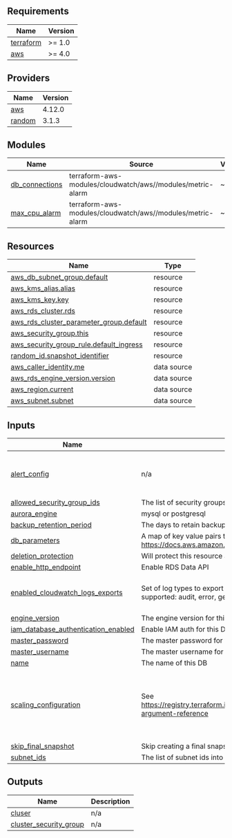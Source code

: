 ## Requirements

| Name | Version |
|------|---------|
| <a name="requirement_terraform"></a> [terraform](#requirement\_terraform) | >= 1.0 |
| <a name="requirement_aws"></a> [aws](#requirement\_aws) | >= 4.0 |

## Providers

| Name | Version |
|------|---------|
| <a name="provider_aws"></a> [aws](#provider\_aws) | 4.12.0 |
| <a name="provider_random"></a> [random](#provider\_random) | 3.1.3 |

## Modules

| Name | Source | Version |
|------|--------|---------|
| <a name="module_db_connections"></a> [db\_connections](#module\_db\_connections) | terraform-aws-modules/cloudwatch/aws//modules/metric-alarm | ~> 2.0 |
| <a name="module_max_cpu_alarm"></a> [max\_cpu\_alarm](#module\_max\_cpu\_alarm) | terraform-aws-modules/cloudwatch/aws//modules/metric-alarm | ~> 2.0 |

## Resources

| Name | Type |
|------|------|
| [aws_db_subnet_group.default](https://registry.terraform.io/providers/hashicorp/aws/latest/docs/resources/db_subnet_group) | resource |
| [aws_kms_alias.alias](https://registry.terraform.io/providers/hashicorp/aws/latest/docs/resources/kms_alias) | resource |
| [aws_kms_key.key](https://registry.terraform.io/providers/hashicorp/aws/latest/docs/resources/kms_key) | resource |
| [aws_rds_cluster.rds](https://registry.terraform.io/providers/hashicorp/aws/latest/docs/resources/rds_cluster) | resource |
| [aws_rds_cluster_parameter_group.default](https://registry.terraform.io/providers/hashicorp/aws/latest/docs/resources/rds_cluster_parameter_group) | resource |
| [aws_security_group.this](https://registry.terraform.io/providers/hashicorp/aws/latest/docs/resources/security_group) | resource |
| [aws_security_group_rule.default_ingress](https://registry.terraform.io/providers/hashicorp/aws/latest/docs/resources/security_group_rule) | resource |
| [random_id.snapshot_identifier](https://registry.terraform.io/providers/hashicorp/random/latest/docs/resources/id) | resource |
| [aws_caller_identity.me](https://registry.terraform.io/providers/hashicorp/aws/latest/docs/data-sources/caller_identity) | data source |
| [aws_rds_engine_version.version](https://registry.terraform.io/providers/hashicorp/aws/latest/docs/data-sources/rds_engine_version) | data source |
| [aws_region.current](https://registry.terraform.io/providers/hashicorp/aws/latest/docs/data-sources/region) | data source |
| [aws_subnet.subnet](https://registry.terraform.io/providers/hashicorp/aws/latest/docs/data-sources/subnet) | data source |

## Inputs

| Name | Description | Type | Default | Required |
|------|-------------|------|---------|:--------:|
| <a name="input_alert_config"></a> [alert\_config](#input\_alert\_config) | n/a | <pre>object({<br>    max_connections_pct     = number<br>    max_cpu_utilization_pct = number<br>  })</pre> | <pre>{<br>  "max_connections_pct": 50,<br>  "max_cpu_utilization_pct": 50<br>}</pre> | no |
| <a name="input_allowed_security_group_ids"></a> [allowed\_security\_group\_ids](#input\_allowed\_security\_group\_ids) | The list of security groups allowed to access this instance | `list(string)` | n/a | yes |
| <a name="input_aurora_engine"></a> [aurora\_engine](#input\_aurora\_engine) | mysql or postgresql | `string` | n/a | yes |
| <a name="input_backup_retention_period"></a> [backup\_retention\_period](#input\_backup\_retention\_period) | The days to retain backups for. | `number` | `7` | no |
| <a name="input_db_parameters"></a> [db\_parameters](#input\_db\_parameters) | A map of key value pairs that will be created as a DB Parameter group: https://docs.aws.amazon.com/AmazonRDS/latest/UserGuide/USER_WorkingWithParamGroups.html | `map(string)` | `{}` | no |
| <a name="input_deletion_protection"></a> [deletion\_protection](#input\_deletion\_protection) | Will protect this resource against deletion | `bool` | `true` | no |
| <a name="input_enable_http_endpoint"></a> [enable\_http\_endpoint](#input\_enable\_http\_endpoint) | Enable RDS Data API | `bool` | `true` | no |
| <a name="input_enabled_cloudwatch_logs_exports"></a> [enabled\_cloudwatch\_logs\_exports](#input\_enabled\_cloudwatch\_logs\_exports) | Set of log types to export to cloudwatch. If omitted, no logs will be exported. The following log types are supported: audit, error, general, slowquery, postgresql | `set(string)` | <pre>[<br>  "error",<br>  "slowquery"<br>]</pre> | no |
| <a name="input_engine_version"></a> [engine\_version](#input\_engine\_version) | The engine version for this cluster. e.g. 13.6 | `string` | n/a | yes |
| <a name="input_iam_database_authentication_enabled"></a> [iam\_database\_authentication\_enabled](#input\_iam\_database\_authentication\_enabled) | Enable IAM auth for this DB | `bool` | `true` | no |
| <a name="input_master_password"></a> [master\_password](#input\_master\_password) | The master password for this instance | `string` | `null` | no |
| <a name="input_master_username"></a> [master\_username](#input\_master\_username) | The master username for this instance | `string` | `null` | no |
| <a name="input_name"></a> [name](#input\_name) | The name of this DB | `string` | n/a | yes |
| <a name="input_scaling_configuration"></a> [scaling\_configuration](#input\_scaling\_configuration) | See https://registry.terraform.io/providers/hashicorp/aws/latest/docs/resources/rds_cluster#scaling_configuration-argument-reference | <pre>object({<br>    auto_pause               = bool<br>    max_capacity             = number<br>    min_capacity             = number<br>    seconds_until_auto_pause = optional(number)<br>    timeout_action           = optional(string)<br>  })</pre> | n/a | yes |
| <a name="input_skip_final_snapshot"></a> [skip\_final\_snapshot](#input\_skip\_final\_snapshot) | Skip creating a final snapshot when this DB is deleted | `bool` | `false` | no |
| <a name="input_subnet_ids"></a> [subnet\_ids](#input\_subnet\_ids) | The list of subnet ids into which this DB will be deployed | `list(string)` | n/a | yes |

## Outputs

| Name | Description |
|------|-------------|
| <a name="output_cluser"></a> [cluser](#output\_cluser) | n/a |
| <a name="output_cluster_security_group"></a> [cluster\_security\_group](#output\_cluster\_security\_group) | n/a |
